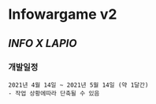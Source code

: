 # Infowargame v2

## *__INFO X LAPIO__*

### 개발일정 
    2021년 4월 14일 ~ 2021년 5월 14일 (약 1달간)
    - 작업 상황에따라 단축될 수 있음